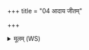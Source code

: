 +++
title = "04 आदाय जीतम्"

+++
<details><summary>मूलम् (WS)</summary>

आदाय जीतं जीताय लोके ऽमुष्मिन् प्र यच्छसि ।  
अघ्न्ये पदवीर्भव ब्राह्मणस्याभिशस्त्या ॥ ४ ॥
</details>